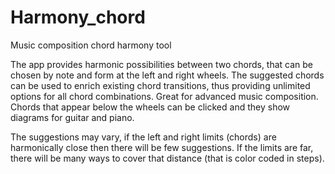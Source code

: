 # Harmony_chord
Music composition chord harmony tool


The app provides harmonic possibilities between two chords, that can be chosen by note and form at the left and right wheels.
The suggested chords can be used to enrich existing chord transitions, thus providing unlimited options for all chord combinations. 
Great for advanced music composition. Chords that appear below the wheels can be clicked and they show diagrams for guitar and piano.

The suggestions may vary, if the left and right limits (chords) are harmonically close then there will be few suggestions.
If the limits are far, there will be many ways to cover that distance (that is color coded in steps).

